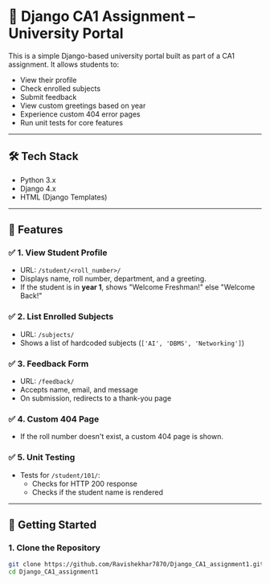# 🏫 Django CA1 Assignment – University Portal

This is a simple Django-based university portal built as part of a CA1 assignment. It allows students to:

- View their profile
- Check enrolled subjects
- Submit feedback
- View custom greetings based on year
- Experience custom 404 error pages
- Run unit tests for core features

---

## 🛠️ Tech Stack

- Python 3.x
- Django 4.x
- HTML (Django Templates)

---

## 🔧 Features

### ✅ 1. View Student Profile

- URL: `/student/<roll_number>/`
- Displays name, roll number, department, and a greeting.
- If the student is in **year 1**, shows "Welcome Freshman!" else "Welcome Back!"

### ✅ 2. List Enrolled Subjects

- URL: `/subjects/`
- Shows a list of hardcoded subjects (`['AI', 'DBMS', 'Networking']`)

### ✅ 3. Feedback Form

- URL: `/feedback/`
- Accepts name, email, and message
- On submission, redirects to a thank-you page

### ✅ 4. Custom 404 Page

- If the roll number doesn't exist, a custom 404 page is shown.

### ✅ 5. Unit Testing

- Tests for `/student/101/`:
  - Checks for HTTP 200 response
  - Checks if the student name is rendered

---

## 🚀 Getting Started

### 1. Clone the Repository

```bash
git clone https://github.com/Ravishekhar7870/Django_CA1_assignment1.git
cd Django_CA1_assignment1
